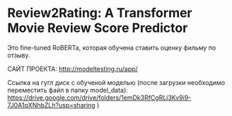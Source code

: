 # Review2Rating: A Transformer Movie Review Score Predictor
Это fine-tuned RoBERTa, которая обучена ставить оценку фильму по отзыву.

САЙТ ПРОЕКТА: http://modeltesting.ru/app/

Ссылка на гугл диск с обученой моделью (после загрузки необходимо переместить файл в папку model_data): https://drive.google.com/drive/folders/1emDk3RfCgRLj3Kv9i9-7J0A1qXNhbZLh?usp=sharing )
